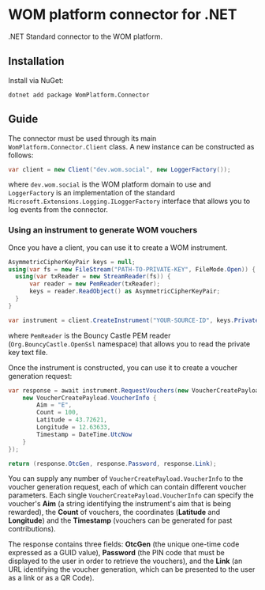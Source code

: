 # WOM platform connector for .NET

.NET Standard connector to the WOM platform.

## Installation

Install via NuGet:

```
dotnet add package WomPlatform.Connector
```

## Guide

The connector must be used through its main `WomPlatform.Connector.Client` class. A new instance can be constructed as follows:

```csharp
var client = new Client("dev.wom.social", new LoggerFactory());
```

where `dev.wom.social` is the WOM platform domain to use and `LoggerFactory` is an implementation of the standard `Microsoft.Extensions.Logging.ILoggerFactory` interface that allows you to log events from the connector.

### Using an instrument to generate WOM vouchers

Once you have a client, you can use it to create a WOM instrument.

```csharp
AsymmetricCipherKeyPair keys = null;
using(var fs = new FileStream("PATH-TO-PRIVATE-KEY", FileMode.Open)) {
  using(var txReader = new StreamReader(fs)) {
      var reader = new PemReader(txReader);
      keys = reader.ReadObject() as AsymmetricCipherKeyPair;
  }
}

var instrument = client.CreateInstrument("YOUR-SOURCE-ID", keys.Private);
```

where `PemReader` is the Bouncy Castle PEM reader (`Org.BouncyCastle.OpenSsl` namespace) that allows you to read the private key text file.

Once the instrument is constructed, you can use it to create a voucher generation request:

```csharp
var response = await instrument.RequestVouchers(new VoucherCreatePayload.VoucherInfo[] {
    new VoucherCreatePayload.VoucherInfo {
        Aim = "E",
        Count = 100,
        Latitude = 43.72621,
        Longitude = 12.63633,
        Timestamp = DateTime.UtcNow
    }
});

return (response.OtcGen, response.Password, response.Link);
```

You can supply any number of `VoucherCreatePayload.VoucherInfo` to the voucher generation request, each of which can contain different voucher parameters.
Each single `VoucherCreatePayload.VoucherInfo` can specify the voucher's **Aim** (a string identifying the instrument's aim that is being rewarded), the **Count** of vouchers, the coordinates (**Latitude** and **Longitude**) and the **Timestamp** (vouchers can be generated for past contributions).

The response contains three fields: **OtcGen** (the unique one-time code expressed as a GUID value), **Password** (the PIN code that must be displayed to the user in order to retrieve the vouchers), and the **Link** (an URL identifying the voucher generation, which can be presented to the user as a link or as a QR Code).
